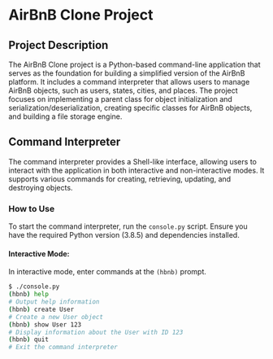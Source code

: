# AirBnB Clone Project

## Project Description

The AirBnB Clone project is a Python-based command-line application that serves as the foundation for building a simplified version of the AirBnB platform. It includes a command interpreter that allows users to manage AirBnB objects, such as users, states, cities, and places. The project focuses on implementing a parent class for object initialization and serialization/deserialization, creating specific classes for AirBnB objects, and building a file storage engine.

## Command Interpreter

The command interpreter provides a Shell-like interface, allowing users to interact with the application in both interactive and non-interactive modes. It supports various commands for creating, retrieving, updating, and destroying objects.

### How to Use

To start the command interpreter, run the `console.py` script. Ensure you have the required Python version (3.8.5) and dependencies installed.

#### Interactive Mode:

In interactive mode, enter commands at the `(hbnb)` prompt.

```bash
$ ./console.py
(hbnb) help
# Output help information
(hbnb) create User
# Create a new User object
(hbnb) show User 123
# Display information about the User with ID 123
(hbnb) quit
# Exit the command interpreter
